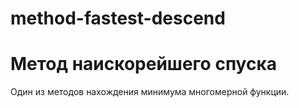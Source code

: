 # method-fastest-descend
# Метод наискорейшего спуска
Один из методов нахождения минимума многомерной функции.
